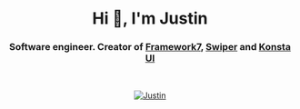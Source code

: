 <h1 align="center">Hi 👋, I'm Justin</h1>
<h3 align="center">Software engineer. Creator of <a href="https://framework7.io" target="_blank">Framework7</a>, <a href="https://swiperjs.com" target="_blank">Swiper</a> and <a href="https://konstaui.com" target="_blank">Konsta UI</a></h3>
<br/>
<p align="center"> <a href="https://twitter.com/nolimits4web" target="blank"><img src="https://img.shields.io/badge/LinkedIn-0077B5?style=for-the-badge&logo=linkedin&logoColor=white" alt="Justin" /></a> </p>
